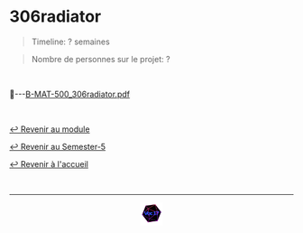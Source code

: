 # 306radiator

> Timeline: ? semaines

> Nombre de personnes sur le projet: ?

<br>

📂---[B-MAT-500_306radiator.pdf](https://github.com/Studio-17/Epitech-Subjects/blob/main/Semester-5/B-MAT-500/306radiator/B-MAT-500_306radiator.pdf)


<br>

[↩️ Revenir au module](https://github.com/Studio-17/Epitech-Subjects/tree/main/Semester-5/B-MAT-500)

[↩️ Revenir au Semester-5](https://github.com/Studio-17/Epitech-Subjects/tree/main/Semester-5)

[↩️ Revenir à l'accueil](https://github.com/Studio-17/Epitech-Subjects)

<br>

---

<div align="center">

<a href="https://github.com/Studio-17" target="_blank"><img src="../../../assets/voc17.gif" width="40"></a>

</div>